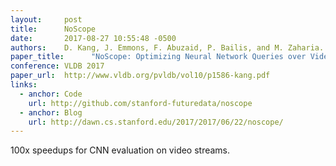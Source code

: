 ```yaml
---
layout:     post
title:      NoScope
date:       2017-08-27 10:55:48 -0500
authors:    D. Kang, J. Emmons, F. Abuzaid, P. Bailis, and M. Zaharia.
paper_title:      "NoScope: Optimizing Neural Network Queries over Video at Scale"
conference: VLDB 2017
paper_url:  http://www.vldb.org/pvldb/vol10/p1586-kang.pdf
links:
  - anchor: Code
    url: http://github.com/stanford-futuredata/noscope
  - anchor: Blog
    url: http://dawn.cs.stanford.edu/2017/2017/06/22/noscope/
---
```

100x speedups for CNN evaluation on video streams.
